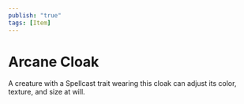 ```yaml
---
publish: "true"
tags: [Item]
---
```

# Arcane Cloak

A creature with a Spellcast trait wearing this cloak can adjust its color, texture, and size at will.
